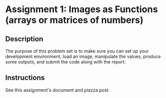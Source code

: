 # Assignment 1: Images as Functions (arrays or matrices of numbers)

## Description
The purpose of this problem set is to make sure you can set up your development environment, load an image, manipulate the values, produce some outputs, and submit the code along with the report.

## Instructions

See this assignment's document and piazza post.
